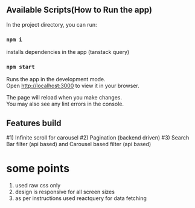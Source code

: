 
## Available Scripts(How to Run the app)

In the project directory, you can run:
###  `npm i`

installs dependencies in the app (tanstack query)

### `npm start`

Runs the app in the development mode.\
Open [http://localhost:3000](http://localhost:3000) to view it in your browser.

The page will reload when you make changes.\
You may also see any lint errors in the console.

## Features build
#1) Infinite scroll for carousel
#2) Pagination (backend driven)
#3) Search Bar filter (api based) and Carousel based filter (api based)

# some points
1) used raw css only
2) design is responsive for all screen sizes
3) as per instructions used reactquery for data fetching


